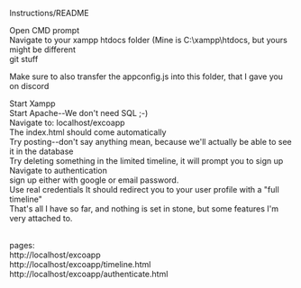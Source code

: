 Instructions/README

Open CMD prompt<br>
Navigate to your xampp htdocs folder (Mine is C:\xampp\htdocs, but yours might be different<br>
git stuff

Make sure to also transfer the appconfig.js into this folder, that I gave you on discord

Start Xampp <br>
Start Apache--We don't need SQL ;-) <br>
Navigate to: localhost/excoapp <br>
The index.html should come automatically <br>
Try posting--don't say anything mean, because we'll actually be able to see it in the database <br>
Try deleting something in the limited timeline, it will prompt you to sign up <br>
Navigate to authentication<br>
sign up either with google or email password.<br> 
Use real credentials It should redirect you to your user profile with a "full timeline" <br>
That's all I have so far, and nothing is set in stone, but some features I'm very attached to.<br>

<br>
pages: <br>
http://localhost/excoapp <br>
http://localhost/excoapp/timeline.html <br>
http://localhost/excoapp/authenticate.html<br>
